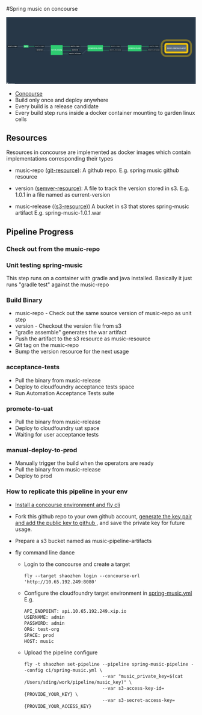 #Spring music on concourse

![](images/pipeline.png)

* [Concourse](http://councourse.ci)
* Build only once and deploy anywhere
* Every build is a release candidate
* Every build step runs inside a docker container mounting to garden linux cells

## Resources

Resources in concourse are implemented as docker images which contain implementations corresponding their types

* music-repo ([git-resource](https://github.com/concourse/git-resource)): A github repo. E.g. spring music github resource

* version ([semver-resource](https://github.com/concourse/semver-resource)): A file to track the version stored in s3. E.g. 1.0.1 in a file named as current-version

* music-release (([s3-resource](https://github.com/concourse/s3-resource))) A bucket in s3 that stores spring-music artifact E.g. spring-music-1.0.1.war

## Pipeline Progress

### Check out from the music-repo

### Unit testing spring-music

This step runs on a container with gradle and java installed.
Basically it just runs "gradle test" against the music-repo

### Build Binary

* music-repo - Check out the same source version of music-repo as unit step
* version - Checkout the version file from s3
* "gradle assemble" generates the war artifact
* Push the artifact to the s3 resource as music-resource
* Git tag on the music-repo
* Bump the version resource for the next usage

### acceptance-tests

* Pull the binary from music-release
* Deploy to cloudfoundry acceptance tests space
* Run Automation Acceptance Tests suite

### promote-to-uat

* Pull the binary from music-release
* Deploy to cloudfoundry uat space
* Waiting for user acceptance tests

### manual-deploy-to-prod

* Manually trigger the build when the operators are ready
* Pull the binary from music-release
* Deploy to prod

### How to replicate this pipeline in your env

* [ Install a concourse environment and fly cli ](http://concourse.ci/getting-started.html)

* Fork this github repo to your own github account, [ generate the key pair and add the public key to github ](https://help.github.com/articles/generating-ssh-keys/), and save the private key for future usage.

* Prepare a s3 bucket named as music-pipeline-artifacts

* fly command line dance

  * Login to the concourse and create a target
    ```
    fly --target shaozhen login --concourse-url 'http://10.65.192.249:8080'  
    ```

  * Configure the cloudfoundry target environment in [spring-music.yml](spring-music.yml)
    E.g.

    ```
    API_ENDPOINT: api.10.65.192.249.xip.io
    USERNAME: admin
    PASSWORD: admin
    ORG: test-org
    SPACE: prod
    HOST: music
    ```

  * Upload the pipeline configure

    ```
    fly -t shaozhen set-pipeline --pipeline spring-music-pipeline --config ci/spring-music.yml \
                                 --var "music_private_key=$(cat /Users/sding/work/pipeline/music_key)" \
                                 --var s3-access-key-id={PROVIDE_YOUR_KEY} \
                                 --var s3-secret-access-key={PROVIDE_YOUR_ACCESS_KEY}
    ```
